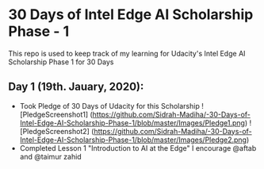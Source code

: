 # 30 Days of Intel Edge AI Scholarship Phase - 1
This repo is used to keep track of my learning for Udacity's  Intel Edge AI Scholarship Phase 1 for 30 Days

## Day 1 (19th. Jauary, 2020):
- Took Pledge of 30 Days of Udacity for this Scholarship ![PledgeScreenshot1] (https://github.com/Sidrah-Madiha/-30-Days-of-Intel-Edge-AI-Scholarship-Phase-1/blob/master/Images/Pledge1.png) ![PledgeScreenshot2] (https://github.com/Sidrah-Madiha/-30-Days-of-Intel-Edge-AI-Scholarship-Phase-1/blob/master/Images/Pledge2.png)
- Completed Lesson 1 "Introduction to AI at the Edge" 
I encourage @aftab and @taimur zahid 
